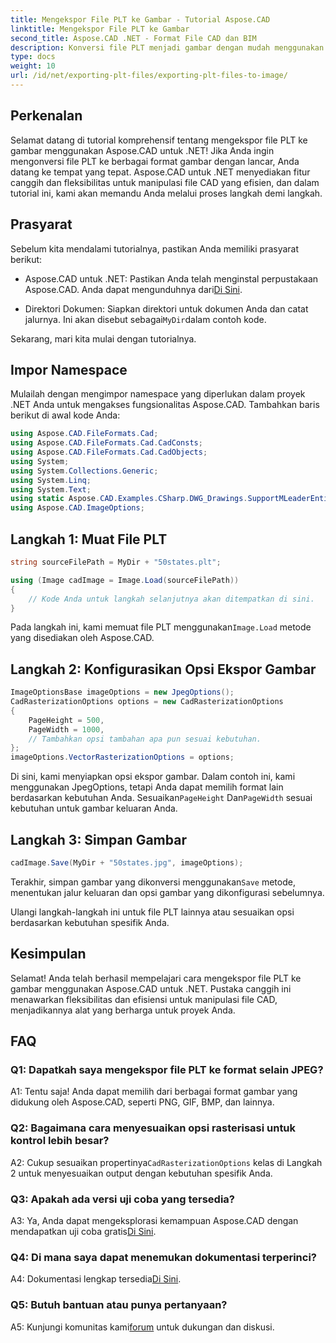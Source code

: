 ```yaml
---
title: Mengekspor File PLT ke Gambar - Tutorial Aspose.CAD
linktitle: Mengekspor File PLT ke Gambar
second_title: Aspose.CAD .NET - Format File CAD dan BIM
description: Konversi file PLT menjadi gambar dengan mudah menggunakan Aspose.CAD untuk .NET. Jelajahi opsi fleksibel dan integrasi sempurna untuk kebutuhan manipulasi file CAD Anda.
type: docs
weight: 10
url: /id/net/exporting-plt-files/exporting-plt-files-to-image/
---
```

## Perkenalan

Selamat datang di tutorial komprehensif tentang mengekspor file PLT ke gambar menggunakan Aspose.CAD untuk .NET! Jika Anda ingin mengonversi file PLT ke berbagai format gambar dengan lancar, Anda datang ke tempat yang tepat. Aspose.CAD untuk .NET menyediakan fitur canggih dan fleksibilitas untuk manipulasi file CAD yang efisien, dan dalam tutorial ini, kami akan memandu Anda melalui proses langkah demi langkah.

## Prasyarat

Sebelum kita mendalami tutorialnya, pastikan Anda memiliki prasyarat berikut:

-  Aspose.CAD untuk .NET: Pastikan Anda telah menginstal perpustakaan Aspose.CAD. Anda dapat mengunduhnya dari[Di Sini](https://releases.aspose.com/cad/net/).

-  Direktori Dokumen: Siapkan direktori untuk dokumen Anda dan catat jalurnya. Ini akan disebut sebagai`MyDir`dalam contoh kode.

Sekarang, mari kita mulai dengan tutorialnya.

## Impor Namespace

Mulailah dengan mengimpor namespace yang diperlukan dalam proyek .NET Anda untuk mengakses fungsionalitas Aspose.CAD. Tambahkan baris berikut di awal kode Anda:

```csharp
using Aspose.CAD.FileFormats.Cad;
using Aspose.CAD.FileFormats.Cad.CadConsts;
using Aspose.CAD.FileFormats.Cad.CadObjects;
using System;
using System.Collections.Generic;
using System.Linq;
using System.Text;
using static Aspose.CAD.Examples.CSharp.DWG_Drawings.SupportMLeaderEntityForDWGFormat;
using Aspose.CAD.ImageOptions;
```

## Langkah 1: Muat File PLT

```csharp
string sourceFilePath = MyDir + "50states.plt";

using (Image cadImage = Image.Load(sourceFilePath))
{
    // Kode Anda untuk langkah selanjutnya akan ditempatkan di sini.
}
```

 Pada langkah ini, kami memuat file PLT menggunakan`Image.Load` metode yang disediakan oleh Aspose.CAD.

## Langkah 2: Konfigurasikan Opsi Ekspor Gambar

```csharp
ImageOptionsBase imageOptions = new JpegOptions();
CadRasterizationOptions options = new CadRasterizationOptions
{
    PageHeight = 500,
    PageWidth = 1000,
    // Tambahkan opsi tambahan apa pun sesuai kebutuhan.
};
imageOptions.VectorRasterizationOptions = options;
```

 Di sini, kami menyiapkan opsi ekspor gambar. Dalam contoh ini, kami menggunakan JpegOptions, tetapi Anda dapat memilih format lain berdasarkan kebutuhan Anda. Sesuaikan`PageHeight` Dan`PageWidth` sesuai kebutuhan untuk gambar keluaran Anda.

## Langkah 3: Simpan Gambar

```csharp
cadImage.Save(MyDir + "50states.jpg", imageOptions);
```

 Terakhir, simpan gambar yang dikonversi menggunakan`Save` metode, menentukan jalur keluaran dan opsi gambar yang dikonfigurasi sebelumnya.

Ulangi langkah-langkah ini untuk file PLT lainnya atau sesuaikan opsi berdasarkan kebutuhan spesifik Anda.

## Kesimpulan

Selamat! Anda telah berhasil mempelajari cara mengekspor file PLT ke gambar menggunakan Aspose.CAD untuk .NET. Pustaka canggih ini menawarkan fleksibilitas dan efisiensi untuk manipulasi file CAD, menjadikannya alat yang berharga untuk proyek Anda.

## FAQ

### Q1: Dapatkah saya mengekspor file PLT ke format selain JPEG?

A1: Tentu saja! Anda dapat memilih dari berbagai format gambar yang didukung oleh Aspose.CAD, seperti PNG, GIF, BMP, dan lainnya.

### Q2: Bagaimana cara menyesuaikan opsi rasterisasi untuk kontrol lebih besar?

 A2: Cukup sesuaikan propertinya`CadRasterizationOptions` kelas di Langkah 2 untuk menyesuaikan output dengan kebutuhan spesifik Anda.

### Q3: Apakah ada versi uji coba yang tersedia?

 A3: Ya, Anda dapat mengeksplorasi kemampuan Aspose.CAD dengan mendapatkan uji coba gratis[Di Sini](https://releases.aspose.com/).

### Q4: Di mana saya dapat menemukan dokumentasi terperinci?

 A4: Dokumentasi lengkap tersedia[Di Sini](https://reference.aspose.com/cad/net/).

### Q5: Butuh bantuan atau punya pertanyaan?

 A5: Kunjungi komunitas kami[forum](https://forum.aspose.com/c/cad/19) untuk dukungan dan diskusi.
